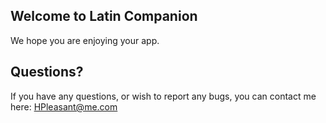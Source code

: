 ## Welcome to Latin Companion

We hope you are enjoying your app.

## Questions?
If you have any questions, or wish to report any bugs, you can contact me here: HPleasant@me.com
